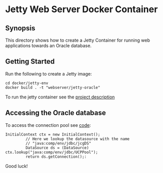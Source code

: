 # Jetty Web Server Docker Container

## Synopsis

This directory shows how to create a Jetty Container for running web applications towards an Oracle database.


## Getting Started

Run the following to create a Jetty image:

```
cd docker/jetty-env
docker build . -t "webserver/jetty-oracle"
```
To run the jetty container see the [project description](../../../..)

## Accessing the Oracle database

To access the connection pool see [code](../../src/main/java/no/rightcloud/demo/author/db/DatabaseUtil.java):

```
InitialContext ctx = new InitialContext();
         // Here we lookup the datasource with the name
         // "java:comp/env/jdbc/jcgDS"
         DataSource ds = (DataSource) ctx.lookup("java:comp/env/jdbc/UCPPool");
         return ds.getConnection();:
```

Good luck!



